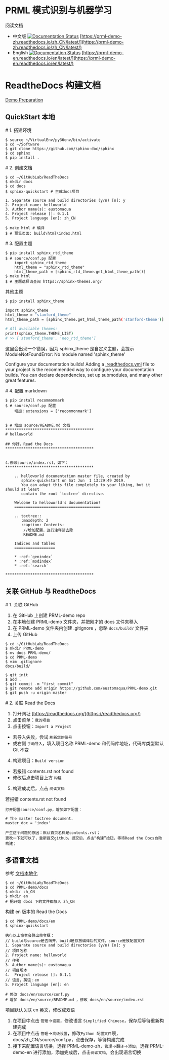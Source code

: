 # PRML 模式识别与机器学习

阅读文档 
- 中文版 [![Documentation Status](https://readthedocs.org/projects/prml-demo-zh/badge/?version=latest)](https://prml-demo-zh.readthedocs.io/zh_CN/latest/?badge=latest) [https://prml-demo-zh.readthedocs.io/zh_CN/latest/](https://prml-demo-zh.readthedocs.io/zh_CN/latest/)
- English [![Documentation Status](https://readthedocs.org/projects/prml-demo-en/badge/?version=latest)](https://prml-demo.readthedocs.io/en/latest/?badge=latest) [https://prml-demo-en.readthedocs.io/en/latest/](https://prml-demo-en.readthedocs.io/en/latest/)



# ReadtheDocs 构建文档

[Demo Preparation](https://readthedocs-demo-zh.readthedocs.io/zh_CN/latest/%E6%96%87%E4%BB%B6%E6%89%98%E7%AE%A1%E7%B3%BB%E7%BB%9F-ReadtheDocs.html)

## QuickStart 本地

\# 1. 搭建环境
```shell
$ source ~/VirtualEnv/py36env/bin/activate
$ cd ~/Software
$ git clone https://github.com/sphinx-doc/sphinx
$ cd sphinx
$ pip install .
```
\# 2. 创建文档
```shell
$ cd ~/GitHubLab/ReadTheDocs
$ mkdir docs
$ cd docs
$ sphinx-quickstart # 生成docs项目

1. Separate source and build directories (y/n) [n]: y
2. Project name: helloworld
3. Author name(s): eustomaqua
4. Project release []: 0.1.1
5. Project language [en]: zh_CN

$ make html # 编译
$ # 预览页面: build\html\index.html
```

\# 3. 配置主题
```shell
$ pip install sphinx_rtd_theme
$ # source/conf.py 配置
    import sphinx_rtd_theme
    html_theme = "sphinx_rtd_theme"
    html_theme_path = [sphinx_rtd_theme.get_html_theme_path()]
$ make html
$ # 主题选择请查阅 https://sphinx-themes.org/
```
其他主题
```bash
$ pip install sphinx_theme

import sphinx_theme
html_theme = "stanford_theme"
html_theme_path = [sphinx_theme.get_html_theme_path('stanford-theme')]

# All available themes:
print(sphinx_theme.THEME_LIST)
# >> ['stanford_theme', 'neo_rtd_theme']
```
这里会出现一个错误，因为 sphinx_theme 是自定义主题，会提示 ModuleNotFoundError: No module named 'sphinx_theme'

Configure your documentation builds! Adding a [.readthedocs.yml](https://docs.readthedocs.io/page/config-file/v2.html) file to your project is the recommended way to configure your documentation builds. You can declare dependencies, set up submodules, and many other great features.

\# 4. 配置 markdown
```shell
$ pip install recommommark
$ # source/conf.py 配置
    增加：extensions = ['recommonmark'] 


$ # 增加 source/README.md 文档
***************************************
# helloworld

## 你好，Read the Docs
***************************************

    
4.修改source/index.rst，如下：
***************************************

    .. helloworld documentation master file, created by
       sphinx-quickstart on Sat Jun  1 13:29:49 2019.
       You can adapt this file completely to your liking, but it should at least
       contain the root `toctree` directive.
    
    Welcome to helloworld's documentation!
    ======================================
    
    .. toctree::
       :maxdepth: 2
       :caption: Contents:
        //增加配置，这行注释请去除
        README.md
    
    Indices and tables
    ==================
    
    * :ref:`genindex`
    * :ref:`modindex`
    * :ref:`search`
    
*************************************** 
```

## 关联 GitHub 与 ReadtheDocs

\# 1. 关联 GitHub

1. 在 GitHub 上创建 PRML-demo repo
2. 在本地创建 PRML-demo 文件夹，并把刚才的 docs 文件夹移入
3. 在 PRML-demo 文件夹内创建 .gitignore ，忽略 `docs/build/` 文件夹
4. 上传 GitHub

```shell
$ cd ~/GitHubLab/ReadTheDocs
$ mkdir PRML-demo
$ mv docs PRML-demo/
$ cd PRML-demo
$ vim .gitignore
docs/build/

$ git init
$ add .
$ git commit -m "first commit"
$ git remote add origin https://github.com/eustomaqua/PRML-demo.git
$ git push -u origin master
```

\# 2. 关联 Read the Docs

1. 打开网址 [https://readthedocs.org/](https://readthedocs.org/)
2. 点击菜单：`我的项目`
3. 点击按钮：`Import a Project`
  - 若导入失败，尝试 `刷新您的账号`
  - 或右侧 `手动导入`，填入项目名称 PRML-demo 和代码库地址，代码库类型默认 Git 不变
4. 构建项目：`Build version`
  - 若报错 contents.rst not found
  - 修改后点击项目上方 `构建`
5. 构建成功后，点击 `阅读文档`

若报错 contents.rst not found 
```shell
打开配置source/conf.py，增加如下配置：

# The master toctree document.
master_doc = 'index'

产生这个问题的原因：默认首页名称是contents.rst；
更改一下就可以了，重新提交github，提交后，点击“构建”按钮，等待Read the Docs自动构建；
```

## 多语言文档

参考 [文档本地化](https://readthedocs-demo-zh.readthedocs.io/zh_CN/latest/%E6%96%87%E4%BB%B6%E6%89%98%E7%AE%A1%E7%B3%BB%E7%BB%9F-ReadtheDocs.html#id5)

```shell
$ cd ~/GitHubLab/ReadTheDocs
$ cd PRML-demo/docs
$ mkdir zh_CN
$ mkdir en
# 把开始 docs 下的文件都放入 zh_CN
```

构建 en 版本的 Read the Docs
```shell
$ cd PRML-demo/docs/en
$ sphinx-quickstart

执行以上命令会弹出命令框：
// build与source是否隔开，build是存放编译后的文件，source是放配置文件
1. Separate source and build directories (y/n) [n]: y 
// 项目名称
2. Project name: helloworld
// 作者
3. Author name(s): eustomaqua
// 项目版本
4.  Project release []: 0.1.1
// 语言，英语：en
5. Project language [en]: en

# 修改 docs/en/source/conf.py
# 增加 docs/en/source/README.md ，修改 docs/en/source/index.rst
```

项目默认关联 en 英文，修改成双语
1. 在项目中点击 `管理`->`设置`，修改语言 `Simplified Chinese`，保存后等待重新构建完成
2. 在项目中点击 `管理`->`高级设置`，修改`Python 配置文件`项，docs/zh_CN/source/conf.py，点击保存，等待构建完成
3. 接下来配置语言切换，选择 PRML-demo-zh，`管理`->`翻译`->`添加`，选择 PRML-demo-en 进行添加，添加完成后，点击`阅读文档`，会出现语言切换
